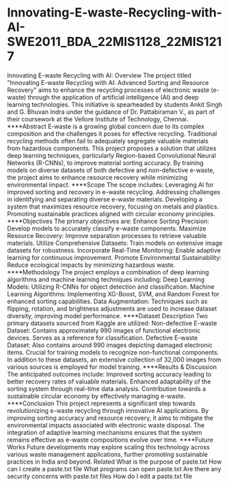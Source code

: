 # Innovating-E-waste-Recycling-with-AI-SWE2011_BDA_22MIS1128_22MIS1217
Innovating E-waste Recycling with AI: Overview
The project titled "Innovating E-waste Recycling with AI: Advanced Sorting and Resource Recovery" aims to enhance the recycling processes of electronic waste (e-waste) through the application of artificial intelligence (AI) and deep learning technologies. This initiative is spearheaded by students Ankit Singh and G. Bhuvan Indra under the guidance of Dr. Pattabiraman V., as part of their coursework at the Vellore Institute of Technology, Chennai.
****Abstract
E-waste is a growing global concern due to its complex composition and the challenges it poses for effective recycling. Traditional recycling methods often fail to adequately segregate valuable materials from hazardous components. This project proposes a solution that utilizes deep learning techniques, particularly Region-based Convolutional Neural Networks (R-CNNs), to improve material sorting accuracy. By training models on diverse datasets of both defective and non-defective e-waste, the project aims to enhance resource recovery while minimizing environmental impact.
****Scope
The scope includes:
Leveraging AI for improved sorting and recovery in e-waste recycling.
Addressing challenges in identifying and separating diverse e-waste materials.
Developing a system that maximizes resource recovery, focusing on metals and plastics.
Promoting sustainable practices aligned with circular economy principles.
****Objectives
The primary objectives are:
Enhance Sorting Precision: Develop models to accurately classify e-waste components.
Maximize Resource Recovery: Improve separation processes to retrieve valuable materials.
Utilize Comprehensive Datasets: Train models on extensive image datasets for robustness.
Incorporate Real-Time Monitoring: Enable adaptive learning for continuous improvement.
Promote Environmental Sustainability: Reduce ecological impacts by minimizing hazardous waste.
****Methodology
The project employs a combination of deep learning algorithms and machine learning techniques including:
Deep Learning Models: Utilizing R-CNNs for object detection and classification.
Machine Learning Algorithms: Implementing XG-Boost, SVM, and Random Forest for enhanced sorting capabilities.
Data Augmentation: Techniques such as flipping, rotation, and brightness adjustments are used to increase dataset diversity, improving model performance.
****Dataset Description
Two primary datasets sourced from Kaggle are utilized:
Non-defective E-waste Dataset:
Contains approximately 990 images of functional electronic devices.
Serves as a reference for classification.
Defective E-waste Dataset:
Also contains around 990 images depicting damaged electronic items.
Crucial for training models to recognize non-functional components.
In addition to these datasets, an extensive collection of 32,000 images from various sources is employed for model training.
****Results & Discussion
The anticipated outcomes include:
Improved sorting accuracy leading to better recovery rates of valuable materials.
Enhanced adaptability of the sorting system through real-time data analysis.
Contribution towards a sustainable circular economy by effectively managing e-waste.
****Conclusion
This project represents a significant step towards revolutionizing e-waste recycling through innovative AI applications. By improving sorting accuracy and resource recovery, it aims to mitigate the environmental impacts associated with electronic waste disposal. The integration of adaptive learning mechanisms ensures that the system remains effective as e-waste compositions evolve over time.
****Future Works
Future developments may explore scaling this technology across various waste management applications, further promoting sustainable practices in India and beyond.
Related
What is the purpose of paste.txt
How can I create a paste.txt file
What programs can open paste.txt
Are there any security concerns with paste.txt files
How do I edit a paste.txt file
